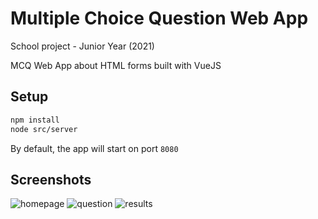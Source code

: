 # Multiple Choice Question Web App
School project - Junior Year (2021)

MCQ Web App about HTML forms built with VueJS

## Setup

```sh
npm install
node src/server
```

By default, the app will start on port `8080`

## Screenshots

![homepage](https://user-images.githubusercontent.com/62302815/158024629-524b8faf-31ab-4104-ad1f-25b36589693d.png)
![question](https://user-images.githubusercontent.com/62302815/158024567-58d53d32-b57a-436d-8cd4-84ae6a520843.png)
![results](https://user-images.githubusercontent.com/62302815/158024600-2743ae76-38f9-490c-9ea9-5cab75eb9b1a.png)
